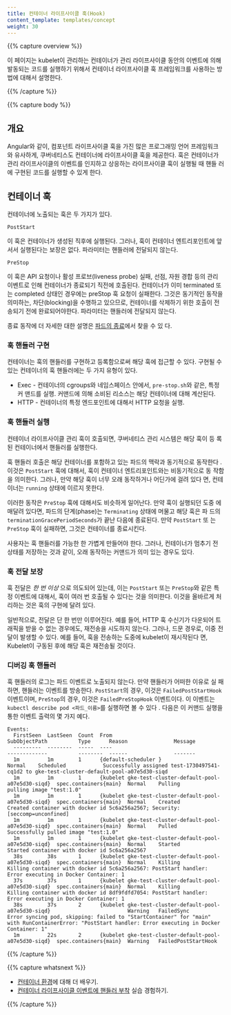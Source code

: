 ```yaml
---
title: 컨테이너 라이프사이클 훅(Hook)
content_template: templates/concept
weight: 30
---
```


{{% capture overview %}}

이 페이지는 kubelet이 관리하는 컨테이너가 관리 라이프사이클 동안의 이벤트에 의해
발동되는 코드를 실행하기 위해서 컨테이너 라이프사이클 훅 프레임워크를 사용하는
방법에 대해서 설명한다.

{{% /capture %}}

{{% capture body %}}

## 개요

Angular와 같이, 컴포넌트 라이프사이클 훅을 가진 많은 프로그래밍 언어 프레임워크
와 유사하게, 쿠버네티스도 컨테이너에 라이프사이클 훅을 제공한다. 훅은 컨테이너가
관리 라이프사이클의 이벤트를 인지하고 상응하는 라이프사이클 훅이 실행될 때 핸들
러에 구현된 코드를 실행할 수 있게 한다.

## 컨테이너 훅

컨테이너에 노출되는 훅은 두 가지가 있다.

`PostStart`

이 훅은 컨테이너가 생성된 직후에 실행된다. 그러나, 훅이 컨테이너 엔트리포인트에
앞서서 실행된다는 보장은 없다. 파라미터는 핸들러에 전달되지 않는다.

`PreStop`

이 훅은 API 요청이나 활성 프로브(liveness probe) 실패, 선점, 자원 경합 등의 관리
이벤트로 인해 컨테이너가 종료되기 직전에 호출된다. 컨테이너가 이미 terminated 또
는 completed 상태인 경우에는 preStop 훅 요청이 실패한다. 그것은 동기적인 동작을
의미하는, 차단(blocking)을 수행하고 있으므로, 컨테이너를 삭제하기 위한 호출이 전
송되기 전에 완료되어야한다. 파라미터는 핸들러에 전달되지 않는다.

종료 동작에 더 자세한 대한 설명은
[파드의 종료](/ko/docs/concepts/workloads/pods/pod/#파드의-종료)에서 찾을 수 있
다.

### 훅 핸들러 구현

컨테이너는 훅의 핸들러를 구현하고 등록함으로써 해당 훅에 접근할 수 있다. 구현될
수 있는 컨테이너의 훅 핸들러에는 두 가지 유형이 있다.

- Exec - 컨테이너의 cgroups와 네임스페이스 안에서, `pre-stop.sh`와 같은, 특정 커
  맨드를 실행. 커맨드에 의해 소비된 리소스는 해당 컨테이너에 대해 계산된다.
- HTTP - 컨테이너의 특정 엔드포인트에 대해서 HTTP 요청을 실행.

### 훅 핸들러 실행

컨테이너 라이프사이클 관리 훅이 호출되면, 쿠버네티스 관리 시스템은 해당 훅이 등
록된 컨테이너에서 핸들러를 실행한다.

훅 핸들러 호출은 해당 컨테이너를 포함하고 있는 파드의 맥락과 동기적으로 동작한다
. 이것은 `PostStart` 훅에 대해서, 훅이 컨테이너 엔트리포인트와는 비동기적으로 동
작함을 의미한다. 그러나, 만약 해당 훅이 너무 오래 동작하거나 어딘가에 걸려 있다
면, 컨테이너는 `running` 상태에 이르지 못한다.

이러한 동작은 `PreStop` 훅에 대해서도 비슷하게 일어난다. 만약 훅이 실행되던 도중
에 매달려 있다면, 파드의 단계(phase)는 `Terminating` 상태에 머물고 해당 훅은 파
드의 `terminationGracePeriodSeconds`가 끝난 다음에 종료된다. 만약 `PostStart` 또
는 `PreStop` 훅이 실패하면, 그것은 컨테이너를 종료시킨다.

사용자는 훅 핸들러를 가능한 한 가볍게 만들어야 한다. 그러나, 컨테이너가 멈추기
전 상태를 저장하는 것과 같이, 오래 동작하는 커맨드가 의미 있는 경우도 있다.

### 훅 전달 보장

훅 전달은 _한 번 이상_ 으로 의도되어 있는데, 이는 `PostStart` 또는 `PreStop`와
같은 특정 이벤트에 대해서, 훅이 여러 번 호출될 수 있다는 것을 의미한다. 이것을
올바르게 처리하는 것은 훅의 구현에 달려 있다.

일반적으로, 전달은 단 한 번만 이루어진다. 예를 들어, HTTP 훅 수신기가 다운되어
트래픽을 받을 수 없는 경우에도, 재전송을 시도하지 않는다. 그러나, 드문 경우로,
이중 전달이 발생할 수 있다. 예를 들어, 훅을 전송하는 도중에 kubelet이 재시작된다
면, Kubelet이 구동된 후에 해당 훅은 재전송될 것이다.

### 디버깅 훅 핸들러

훅 핸들러의 로그는 파드 이벤트로 노출되지 않는다. 만약 핸들러가 어떠한 이유로 실
패하면, 핸들러는 이벤트를 방송한다. `PostStart`의 경우, 이것은
`FailedPostStartHook` 이벤트이며, `PreStop`의 경우, 이것은 `FailedPreStopHook`
이벤트이다. 이 이벤트는 `kubectl describe pod <파드_이름>`를 실행하면 볼 수 있다
. 다음은 이 커맨드 실행을 통한 이벤트 출력의 몇 가지 예다.

```
Events:
  FirstSeen  LastSeen  Count  From                                                   SubObjectPath          Type      Reason               Message
  ---------  --------  -----  ----                                                   -------------          --------  ------               -------
  1m         1m        1      {default-scheduler }                                                          Normal    Scheduled            Successfully assigned test-1730497541-cq1d2 to gke-test-cluster-default-pool-a07e5d30-siqd
  1m         1m        1      {kubelet gke-test-cluster-default-pool-a07e5d30-siqd}  spec.containers{main}  Normal    Pulling              pulling image "test:1.0"
  1m         1m        1      {kubelet gke-test-cluster-default-pool-a07e5d30-siqd}  spec.containers{main}  Normal    Created              Created container with docker id 5c6a256a2567; Security:[seccomp=unconfined]
  1m         1m        1      {kubelet gke-test-cluster-default-pool-a07e5d30-siqd}  spec.containers{main}  Normal    Pulled               Successfully pulled image "test:1.0"
  1m         1m        1      {kubelet gke-test-cluster-default-pool-a07e5d30-siqd}  spec.containers{main}  Normal    Started              Started container with docker id 5c6a256a2567
  38s        38s       1      {kubelet gke-test-cluster-default-pool-a07e5d30-siqd}  spec.containers{main}  Normal    Killing              Killing container with docker id 5c6a256a2567: PostStart handler: Error executing in Docker Container: 1
  37s        37s       1      {kubelet gke-test-cluster-default-pool-a07e5d30-siqd}  spec.containers{main}  Normal    Killing              Killing container with docker id 8df9fdfd7054: PostStart handler: Error executing in Docker Container: 1
  38s        37s       2      {kubelet gke-test-cluster-default-pool-a07e5d30-siqd}                         Warning   FailedSync           Error syncing pod, skipping: failed to "StartContainer" for "main" with RunContainerError: "PostStart handler: Error executing in Docker Container: 1"
  1m         22s       2      {kubelet gke-test-cluster-default-pool-a07e5d30-siqd}  spec.containers{main}  Warning   FailedPostStartHook
```

{{% /capture %}}

{{% capture whatsnext %}}

- [컨테이너 환경](/ko/docs/concepts/containers/container-environment/)에 대해 더
  배우기.
- [컨테이너 라이프사이클 이벤트에 핸들러 부착](/docs/tasks/configure-pod-container/attach-handler-lifecycle-event/)
  실습 경험하기.

{{% /capture %}}
